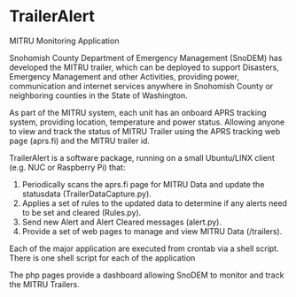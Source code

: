 # TrailerAlert
MITRU Monitoring Application

Snohomish County Department of Emergency Management (SnoDEM) has developed 
the MITRU trailer, which can be deployed to support Disasters, Emergency 
Management and other Activities, providing power, communication and internet 
services anywhere in Snohomish County or neighboring counties in the 
State of Washington.

As part of the MITRU system, each unit has an onboard APRS tracking system, providing location, 
temperature and power status. Allowing anyone to view and track the status of MITRU Trailer using 
the APRS tracking web page (aprs.fi) and the MITRU trailer id.

TrailerAlert is a software package, running on a small Ubuntu/LINX client 
(e.g. NUC or Raspberry Pi) that:

1.	Periodically scans the aprs.fi page for MITRU Data and update the statusdata (TrailerDataCapture.py).
3.	Applies a set of rules to the updated data to determine if any alerts need to be set and cleared (Rules.py).
4.	Send new Alert and Alert Cleared messages (alert.py).
5.	Provide a set of web pages to manage and view MITRU Data (<server>/trailers).

Each of the major application are executed from crontab via a shell script. 
There is one shell script for each of the application

The php pages provide a dashboard allowing SnoDEM to monitor and track the MITRU Trailers.
